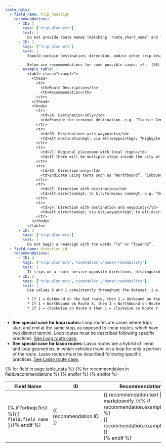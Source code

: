 ```yaml
---
table_data:
  - field_name: trip_headsign
    recommendations:
      - ID: 1
        tags: ['trip-planners']
        text: |
          Do not provide route names (matching `route_short_name` and `route_long_name`) in the `trip_headsign` or `stop_headsign` fields. <!-- (98) -->
      - ID: 2
        tags: ['trip-planners']
        text: |
          Should contain destination, direction, and/or other trip designation text shown on the headsign of the vehicle which may be used to distinguish amongst trips in a route. Consistency with direction information shown on the vehicle is the primary and overriding goal for determining headsigns supplied in GTFS datasets. Other information should be included only if it does not compromise this primary goal. If headsigns change during a trip, override `trip_headsign` with `stop_times.stop_headsign`.

          Below are recommendations for some possible cases. <!-- (58) -->
        example_table: |
          <table class="example">
            <thead>
              <tr>
                <th>Route Description</th>
                <th>Recommendation</th>
              </tr>
            </thead>
            <tbody>
              <tr>
                <td>2A. Destination-only</td>
                <td>Provide the terminus destination. e.g. "Transit Center", “Portland City Center”, or “Jantzen Beach” <!-- (58A) --> </td>
              </tr>
              <tr>
                <td>2B. Destinations with waypoints</td>
                <td>&lt;destination&gt; via &lt;waypoint&gt; “Highgate via Charing Cross”. If waypoint(s) are removed from the headsign show to passengers after the vehicle passes those waypoints, use <code>stop_times.stop_headsign</code> to set an updated headsign. <!-- (58B) --> </td>
              </tr>
              <tr>
                <td>2C. Regional placename with local stops</td>
                <td>If there will be multiple stops inside the city or borough of destination, use <code>stop_times.stop_headsign</code> once reaching the destination city. <!-- (58C) --> </td>
              </tr>
              <tr>
                <td>2D. Direction-only</td>
                <td>Indicate using terms such as “Northbound”, “Inbound”, “Clockwise,” or similar directions. <!-- (58D) --></td>
              </tr>
              <tr>
                <td>2E. Direction with destination</td>
                <td>&lt;direction&gt; to &lt;terminus name&gt; e.g. “Southbound to San Jose” <!-- (58E) --></td>
              </tr>
              <tr>
                <td>2F. Direction with destination and waypoints</td>
                <td>&lt;direction&gt; via &lt;waypoint&gt; to &lt;destination&gt; (“Northbound via Charing Cross to Highgate”). <!-- (58F) --></td>
              </tr>
            </tbody>
          </table>
      - ID: 3
        tags: ['trip-planners']
        text: |
          Do not begin a headsign with the words “To” or “Towards”.
  - field_name: direction_id
    recommendations:
      - ID: 4
        tags: ['trip-planners','timetables','human-readability']
        text: |
          If trips on a route service opposite directions, distinguish these groups of trips with the `direction_id` field, using values 0 and 1. <!-- (64) -->
      - ID: 5
        tags: ['trip-planners','timetables','human-readability']
        text: |
          Use values 0 and 1 consistently throughout the dataset. i.e. <!-- (65) -->

          * If 1 = Outbound on the Red route, then 1 = Outbound on the Green route
          * If 1 = Northbound on Route X, then 1 = Northbound on Route Y
          * If 1 = clockwise on Route X then 1 = clockwise on Route Y
---
```


* __See special case for loop routes:__ Loop routes are cases where trips start and end at the same stop, as opposed to linear routes, which have two distinct termini. Loop routes must be described following specific practices. [See Loop route case.](/best-practices/#loop-routes)
* __See special case for lasso routes:__ Lasso routes are a hybrid of linear and loop geometries, in which vehicles travel on a loop for only a portion of the route. Lasso routes must be described following specific practices. [See Lasso route case.](/best-practices/#lasso-routes)

<div class="table-wrapper">
  <table class="recommendation">
    <thead>
      <tr>
        <th>Field Name</th>
        <th>ID</th>
        <th>Recommendation</th>
      </tr>
    </thead>
    <tbody>
    {% for field in page.table_data %}
      {% for recommendation in field.recommendations %}
      <tr id="{{ page.slug }}_{{ recommendation.ID }}" class="anchor-row{% if forloop.first %} field-row{% endif %}{% for tag in recommendation.tags %} {{ tag }}{% endfor %}">
        <td>{% if forloop.first %}<code>{{ field.field_name }}</code>{% endif %}</td>
        <td><div class="anchor-node"><p>{{ recommendation.ID }}</p><a class="anchor-link" href="#{{ page.slug }}_{{ recommendation.ID }}"><i class="fa fa-link" aria-hidden="true"></i></a></div></td>
        <td>{{ recommendation.text | markdownify }}{% if recommendation.example_table %}<div class="table-wrapper">{{ recommendation.example_table }}</div>{% endif %}</td>
      </tr>
      {% endfor %}
    {% endfor %}
    </tbody>
  </table>
</div>
